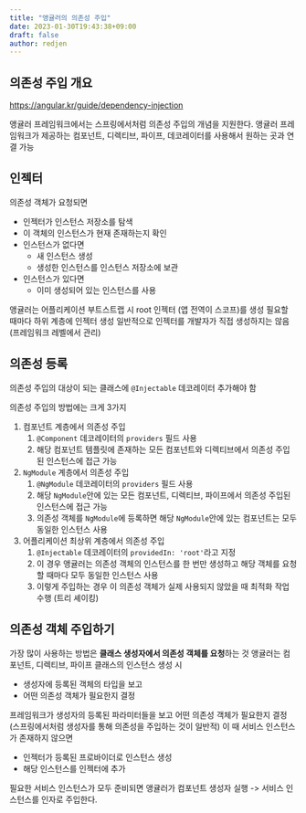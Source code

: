 ```yaml
---
title: "앵귤러의 의존성 주입"
date: 2023-01-30T19:43:38+09:00
draft: false
author: redjen
---
```


## 의존성 주입 개요

https://angular.kr/guide/dependency-injection

앵귤러 프레임워크에서는 스프링에서처럼 의존성 주입의 개념을 지원한다.
앵귤러 프레임워크가 제공하는 컴포넌트, 디렉티브, 파이프, 데코레이터를 사용해서 원하는 곳과 연결 가능

## 인젝터

의존성 객체가 요청되면
- 인젝터가 인스턴스 저장소를 탐색
- 이 객체의 인스턴스가 현재 존재하는지 확인
- 인스턴스가 없다면
	- 새 인스턴스 생성
	- 생성한 인스턴스를 인스턴스 저장소에 보관
- 인스턴스가 있다면
	- 이미 생성되어 있는 인스턴스를 사용

앵귤러는 어플리케이션 부트스트랩 시 root 인젝터 (앱 전역이 스코프)를 생성
필요할 때마다 하위 계층에 인젝터 생성
일반적으로 인젝터를 개발자가 직접 생성하지는 않음 (프레임워크 레벨에서 관리)

## 의존성 등록

의존성 주입의 대상이 되는 클래스에 `@Injectable` 데코레이터 추가해야 함

의존성 주입의 방법에는 크게 3가지
1. 컴포넌트 계층에서 의존성 주입
	1. `@Component` 데코레이터의 `providers` 필드 사용
	2. 해당 컴포넌트 템플릿에 존재하는 모든 컴포넌트와 디렉티브에서 의존성 주입된 인스턴스에 접근 가능
2. `NgModule` 계층에서 의존성 주입
	1. `@NgModule` 데코레이터의 `providers` 필드 사용
	2. 해당 `NgModule`안에 있는 모든 컴포넌트, 디렉티브, 파이프에서 의존성 주입된 인스턴스에 접근 가능
	3. 의존성 객체를 `NgModule`에 등록하면 해당 `NgModule`안에 있는 컴포넌트는 모두 동일한 인스턴스 사용
3. 어플리케이션 최상위 계층에서 의존성 주입
	1. `@Injectable` 데코레이터의 `providedIn: 'root'`라고 지정
	2. 이 경우 앵귤러는 의존성 객체의 인스턴스를 한 번만 생성하고 해당 객체를 요청할 때마다 모두 동일한 인스턴스 사용
	3. 이렇게 주입하는 경우 이 의존성 객체가 실제 사용되지 않았을 때 최적화 작업 수행 (트리 셰이킹)

## 의존성 객체 주입하기

가장 많이 사용하는 방법은 **클래스 생성자에서 의존성 객체를 요청**하는 것
앵귤러는 컴포넌트, 디렉티브, 파이프 클래스의 인스턴스 생성 시
- 생성자에 등록된 객체의 타입을 보고
- 어떤 의존성 객체가 필요한지 결정

프레임워크가 생성자의 등록된 파라미터들을 보고 어떤 의존성 객체가 필요한지 결정(스프링에서처럼 생성자를 통해 의존성을 주입하는 것이 일반적)
이 때 서비스 인스턴스가 존재하지 않으면
- 인젝터가 등록된 프로바이더로 인스턴스 생성
- 해당 인스턴스를 인젝터에 추가

필요한 서비스 인스턴스가 모두 준비되면 앵귤러가 컴포넌트 생성자 실행 -> 서비스 인스턴스를 인자로 주입한다.

